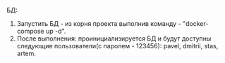 БД:
1. Запустить БД - из корня проекта выполнив команду - "docker-compose up -d".
2. После выполнения: проинициализируется БД и будут доступны следующие пользователи(с паролем - 123456): pavel, dmitrii, stas, artem.


